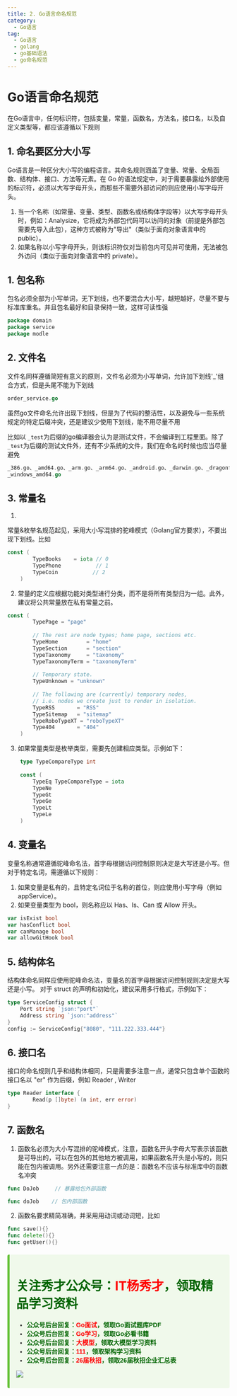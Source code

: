 ```yaml
---
title: 2. Go语言命名规范
category:
  - Go语言
tag:
  - Go语言
  - golang
  - go基础语法
  - go命名规范
---
```


# **Go语言命名规范**

在Go语言中，任何标识符，包括变量，常量，函数名，方法名，接口名，以及自定义类型等，都应该遵循以下规则

## **1. 命名要区分大小写**
Go语言是一种区分大小写的编程语言。其命名规则涵盖了变量、常量、全局函数、结构体、接口、方法等元素。在 Go 的语法规定中，对于需要暴露给外部使用的标识符，必须以大写字母开头，而那些不需要外部访问的则应使用小写字母开头。

1. 当一个名称（如常量、变量、类型、函数名或结构体字段等）以大写字母开头时，例如：Analysize，它将成为外部包代码可以访问的对象（前提是外部包需要先导入此包），这种方式被称为"导出"（类似于面向对象语言中的 public）。
2. 如果名称以小写字母开头，则该标识符仅对当前包内可见并可使用，无法被包外访问（类似于面向对象语言中的 private）。

## **1. 包名称**
包名必须全部为小写单词，无下划线，也不要混合大小写，越短越好，尽量不要与标准库重名。并且包名最好和目录保持一致，这样可读性强
```go
package domain
package service
package modle
```

## **2. 文件名**
文件名同样遵循简短有意义的原则，文件名必须为小写单词，允许加下划线'_'组合方式，但是头尾不能为下划线
```go
order_service.go
```
虽然go文件命名允许出现下划线，但是为了代码的整洁性，以及避免与一些系统规定的特定后缀冲突，还是建议少使用下划线，能不用尽量不用

比如以 `_test`为后缀的go编译器会认为是测试文件，不会编译到工程里面。除了`_test`为后缀的测试文件外，还有不少系统的文件，我们在命名的时候也应当尽量避免
```go
_386.go、_amd64.go、_arm.go、_arm64.go、_android.go、_darwin.go、_dragonfly.go、_freebsd.go、_linux.go、_nacl.go、_netbsd.go、_openbsd.go、_plan9.go、_solaris.go、_windows.go、_android_386.go、_android_amd64.go、_android_arm.go、_android_arm64.go、_darwin_386.go、_darwin_amd64.go、_darwin_arm.go、_darwin_arm64.go、_dragonfly_amd64.go、_freebsd_386.go、_freebsd_amd64.go、_freebsd_arm.go、_linux_386.go、_linux_amd64.go、_linux_arm.go、_linux_arm64.go、_linux_mips64.go、_linux_mips64le.go、_linux_ppc64.go、_linux_ppc64le.go、_linux_s390x.go、_nacl_386.go、_nacl_amd64p32.go、_nacl_arm.go、_netbsd_386.go、_netbsd_amd64.go、_netbsd_arm.go、_openbsd_386.go、_openbsd_amd64.go、_openbsd_arm.go、_plan9_386.go、_plan9_amd64.go、_plan9_arm.go、_solaris_amd64.go、_windows_386.go
_windows_amd64.go
```

## **3. 常量名**
1.
常量&枚举名规范起见，采用大小写混排的驼峰模式（Golang官方要求），不要出现下划线。比如
```go
const (
	    TypeBooks    = iota // 0
	    TypePhone           // 1
	    TypeCoin           // 2
	)
```

2. 常量的定义应根据功能对类型进行分类，而不是将所有类型归为一组。此外，建议将公共常量放在私有常量之前。
```go
const (
	    TypePage = "page"
	
	    // The rest are node types; home page, sections etc.
	    TypeHome         = "home"
	    TypeSection      = "section"
	    TypeTaxonomy     = "taxonomy"
	    TypeTaxonomyTerm = "taxonomyTerm"
	
	    // Temporary state.
	    TypeUnknown = "unknown"
	
	    // The following are (currently) temporary nodes,
	    // i.e. nodes we create just to render in isolation.
	    TypeRSS       = "RSS"
	    TypeSitemap   = "sitemap"
	    TypeRoboTypeXT = "roboTypeXT"
	    Type404       = "404"
	)
```

3. 如果常量类型是枚举类型，需要先创建相应类型。示例如下：
```go
	type TypeCompareType int
	
	const (
	    TypeEq TypeCompareType = iota
	    TypeNe
	    TypeGt
	    TypeGe
	    TypeLt
	    TypeLe
	)
```

## **4. 变量名**
变量名称通常遵循驼峰命名法，首字母根据访问控制原则决定是大写还是小写。但对于特定名词，需遵循以下规则：
1. 如果变量是私有的，且特定名词位于名称的首位，则应使用小写字母（例如 appService）。
2. 如果变量类型为 bool，则名称应以 Has、Is、Can 或 Allow 开头。

```go
var isExist bool
var hasConflict bool
var canManage bool
var allowGitHook bool
```

## **5. 结构体名**
结构体命名同样应使用驼峰命名法，变量名的首字母根据访问控制规则决定是大写还是小写。
对于 struct 的声明和初始化，建议采用多行格式，示例如下：

```go
type ServiceConfig struct {
    Port string `json:"port"`
    Address string `json:"address"`
}
config := ServiceConfig{"8080", "111.222.333.444"}
```

## **6. 接口名**
接口的命名规则几乎和结构体相同，只是需要多注意一点，通常只包含单个函数的接口名以 "er" 作为后缀，例如 Reader , Writer

```go
type Reader interface {
        Read(p []byte) (n int, err error)
}
```

## **7. 函数名**
1. 函数名必须为大小写混排的驼峰模式，注意，函数名开头字母大写表示该函数是可导出的，可以在包外的其他地方被调用，如果函数名开头是小写的，则只能在包内被调用。另外还需要注意一点的是：函数名不应该与标准库中的函数名冲突
```go
func DoJob     // 暴露给包外部函数

func doJob    // 包内部函数
```

2. 函数名要求精简准确，并采用用动词或动词短，比如
```go
func save(){}
func delete(){}
func getUser(){}
```

<div style="background-color: #f0f9eb; padding: 10px 15px; border-radius: 4px; border-left: 5px solid #67c23a; margin: 20px 0; color:rgb(64, 147, 255);">

<h1><span style="color: #006400;"><strong>关注秀才公众号：</strong></span><span style="color: red;"><strong>IT杨秀才</strong></span><span style="color: #006400;"><strong>，领取精品学习资料</strong></span></h1>

<div style="color: #333; font-family: 'Microsoft YaHei', Arial, sans-serif; font-size: 14px;">
<ul>
<li><strong><span style="color: #006400;">公众号后台回复：</span><span style="color: red;">Go面试</span><span style="color: #006400;">，领取Go面试题库PDF</span></strong></li>
<li><strong><span style="color: #006400;">公众号后台回复：</span><span style="color: red;">Go学习</span><span style="color: #006400;">，领取Go必看书籍</span></strong></li>
<li><strong><span style="color: #006400;">公众号后台回复：</span><span style="color: red;">大模型</span><span style="color: #006400;">，领取大模型学习资料</span></strong></li>
<li><strong><span style="color: #006400;">公众号后台回复：</span><span style="color: red;">111</span><span style="color: #006400;">，领取架构学习资料</span></strong></li>
<li><strong><span style="color: #006400;">公众号后台回复：</span><span style="color: red;">26届秋招</span><span style="color: #006400;">，领取26届秋招企业汇总表</span></strong></li>
</ul>
</div>

![](/assets/icon/avatar.png)

</div> 